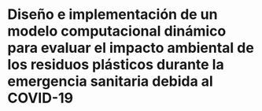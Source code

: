 # Diseño e implementación de un modelo computacional dinámico para evaluar el impacto ambiental de los residuos plásticos durante la emergencia sanitaria debida al COVID-19
